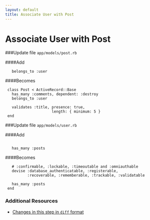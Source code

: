 ```yaml
---
layout: default
title: Associate User with Post
---
```


<h1 id="main">Associate User with Post</h1>

###Update file `app/models/post.rb`

####Add
```
   belongs_to :user
```


####Becomes
```
 class Post < ActiveRecord::Base
   has_many :comments, dependent: :destroy
   belongs_to :user
 
   validates :title, presence: true,
                     length: { minimum: 5 }
 end

```


###Update file `app/models/user.rb`

####Add
```
 
   has_many :posts
```


####Becomes
```
   # :confirmable, :lockable, :timeoutable and :omniauthable
   devise :database_authenticatable, :registerable,
          :recoverable, :rememberable, :trackable, :validatable
 
   has_many :posts
 end

```



### Additional Resources

* [Changes in this step in `diff` format](https://github.com/software-academy/devise_bdd/commit/32cbdec61cb4cd05acfbf7ee78427869ba2f47d5)

